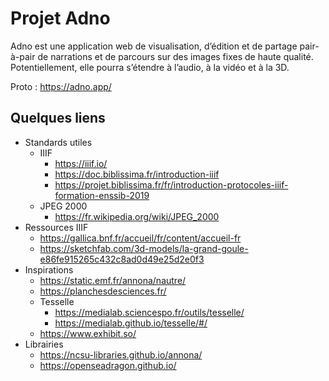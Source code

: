 # Projet Adno

Adno est une application web de visualisation, d’édition et de partage pair-à-pair de narrations et de parcours sur des images fixes de haute qualité. Potentiellement, elle pourra s’étendre à l’audio, à la vidéo et à la 3D.

Proto : https://adno.app/

## Quelques liens

* Standards utiles
  * IIIF
    * https://iiif.io/
    * https://doc.biblissima.fr/introduction-iiif
    * https://projet.biblissima.fr/fr/introduction-protocoles-iiif-formation-enssib-2019
  * JPEG 2000
    * https://fr.wikipedia.org/wiki/JPEG_2000
* Ressources IIIF
  * https://gallica.bnf.fr/accueil/fr/content/accueil-fr
  * https://sketchfab.com/3d-models/la-grand-goule-e86fe915265c432c8ad0d49e25d2e0f3
* Inspirations
  * https://static.emf.fr/annona/nautre/
  * https://planchesdesciences.fr/
  * Tesselle
    * https://medialab.sciencespo.fr/outils/tesselle/
    * https://medialab.github.io/tesselle/#/
  * https://www.exhibit.so/
* Librairies
  * https://ncsu-libraries.github.io/annona/
  * https://openseadragon.github.io/
